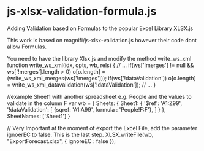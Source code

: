 # js-xlsx-validation-formula.js
Adding Validation based on Formulas to the popular Excel Library XLSX.js

This work is based on magnifi/js-xlsx-validation.js however their code dont allow Formulas.

You need to have the library Xlsx.js and modify the method write_ws_xml
function write_ws_xml(idx, opts, wb, rels) {
  // ...
  if(ws['!merges'] != null && ws['!merges'].length > 0) o[o.length] = (write_ws_xml_merges(ws['!merges']));
  if(ws['!dataValidation']) o[o.length] = write_ws_xml_datavalidation(ws['!dataValidation']);
  // ...
}

//example Sheet1 with another spreadsheet e.g. People and the values to validate in the column F
var wb = {
  Sheets: {
    Sheet1: {
      '$ref': 'A1:Z99',
      '!dataValidation': [
        {sqref: 'A1:A99', formula : 'People!F:F'},
      ]
    }
  },
  SheetNames: ['Sheet1']
}

// Very Important at the moment of export the Excel File, add the parameter ignoerEC to false. This is the last step.
XLSX.writeFile(wb, "ExportForecast.xlsx", { ignoreEC : false });
